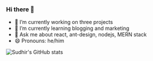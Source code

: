 ### Hi there 👋

<!--
**bluesealjs/bluesealjs** is a ✨ _special_ ✨ repository because its `README.md` (this file) appears on your GitHub profile. 


Here are some ideas to get you started:

-->

- 🔭 I’m currently working on three projects
- 🌱 I’m currently learning blogging and marketing
- 💬 Ask me about react, ant-design, nodejs, MERN stack
- 😄 Pronouns: he/him
<!--
- ✉️ Contact: <a href="mailto:na @gmail.com">bluesealjs!</a>

- 💻 Journey: <a href="https://raw.githubusercontent.com/bluesealjs/bluesealjs/main/SO-dev-story-2022-03-28%20161645.jpg" target="_blank" rel="noopener noreferrer">My Developer Story</a> 
-->
<!--
[![Sudhir's wakatime stats](https://github-readme-stats.vercel.app/api/wakatime?username=wtf123)](https://github.com/anuraghazra/github-readme-stats)
https://raw.githubusercontent.com/bluesealjs/bluesealjs/main/SO-dev-story-2022-03-28%20161645.jpg
-->

![Sudhir's GitHub stats](https://github-readme-stats.vercel.app/api?username=bluesealjs&hide=stars,prs&show_icons=true&theme=merko)




<!-- update 01 -->
